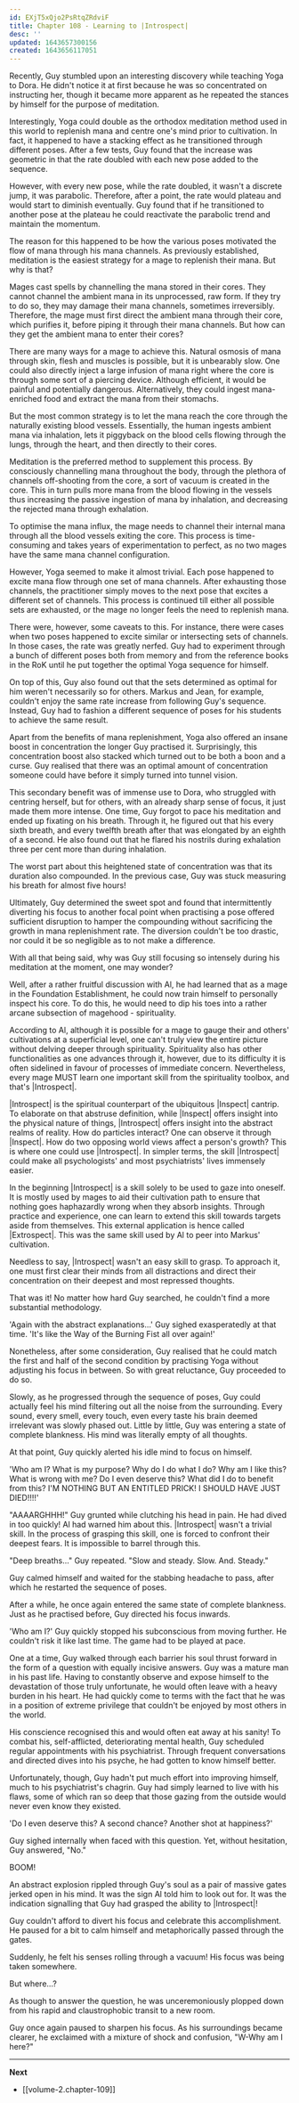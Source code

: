 ```yaml
---
id: EXjT5xQjo2PsRtqZRdviF
title: Chapter 108 - Learning to |Introspect|
desc: ''
updated: 1643657300156
created: 1643656117051
---
```


Recently, Guy stumbled upon an interesting discovery while teaching Yoga to Dora. He didn't notice it at first because he was so concentrated on instructing her, though it became more apparent as he repeated the stances by himself for the purpose of meditation.

Interestingly, Yoga could double as the orthodox meditation method used in this world to replenish mana and centre one's mind prior to cultivation. In fact, it happened to have a stacking effect as he transitioned through different poses. After a few tests, Guy found that the increase was geometric in that the rate doubled with each new pose added to the sequence.

However, with every new pose, while the rate doubled, it wasn't a discrete jump, it was parabolic. Therefore, after a point, the rate would plateau and would start to diminish eventually. Guy found that if he transitioned to another pose at the plateau he could reactivate the parabolic trend and maintain the momentum.

The reason for this happened to be how the various poses motivated the flow of mana through his mana channels. As previously established, meditation is the easiest strategy for a mage to replenish their mana. But why is that?

Mages cast spells by channelling the mana stored in their cores. They cannot channel the ambient mana in its unprocessed, raw form. If they try to do so, they may damage their mana channels, sometimes irreversibly. Therefore, the mage must first direct the ambient mana through their core, which purifies it, before piping it through their mana channels. But how can they get the ambient mana to enter their cores?

There are many ways for a mage to achieve this. Natural osmosis of mana through skin, flesh and muscles is possible, but it is unbearably slow. One could also directly inject a large infusion of mana right where the core is through some sort of a piercing device. Although efficient, it would be painful and potentially dangerous. Alternatively, they could ingest mana-enriched food and extract the mana from their stomachs. 

But the most common strategy is to let the mana reach the core through the naturally existing blood vessels. Essentially, the human ingests ambient mana via inhalation, lets it piggyback on the blood cells flowing through the lungs, through the heart, and then directly to their cores.

Meditation is the preferred method to supplement this process. By consciously channelling mana throughout the body, through the plethora of channels off-shooting from the core, a sort of vacuum is created in the core. This in turn pulls more mana from the blood flowing in the vessels thus increasing the passive ingestion of mana by inhalation, and decreasing the rejected mana through exhalation.

To optimise the mana influx, the mage needs to channel their internal mana through all the blood vessels exiting the core. This process is time-consuming and takes years of experimentation to perfect, as no two mages have the same mana channel configuration.

However, Yoga seemed to make it almost trivial. Each pose happened to excite mana flow through one set of mana channels. After exhausting those channels, the practitioner simply moves to the next pose that excites a different set of channels. This process is continued till either all possible sets are exhausted, or the mage no longer feels the need to replenish mana.

There were, however, some caveats to this. For instance, there were cases when two poses happened to excite similar or intersecting sets of channels. In those cases, the rate was greatly nerfed. Guy had to experiment through a bunch of different poses both from memory and from the reference books in the RoK until he put together the optimal Yoga sequence for himself.

On top of this, Guy also found out that the sets determined as optimal for him weren't necessarily so for others. Markus and Jean, for example, couldn't enjoy the same rate increase from following Guy's sequence. Instead, Guy had to fashion a different sequence of poses for his students to achieve the same result.

Apart from the benefits of mana replenishment, Yoga also offered an insane boost in concentration the longer Guy practised it. Surprisingly, this concentration boost also stacked which turned out to be both a boon and a curse. Guy realised that there was an optimal amount of concentration someone could have before it simply turned into tunnel vision.

This secondary benefit was of immense use to Dora, who struggled with centring herself, but for others, with an already sharp sense of focus, it just made them more intense. One time, Guy forgot to pace his meditation and ended up fixating on his breath. Through it, he figured out that his every sixth breath, and every twelfth breath after that was elongated by an eighth of a second. He also found out that he flared his nostrils during exhalation three per cent more than during inhalation.

The worst part about this heightened state of concentration was that its duration also compounded. In the previous case, Guy was stuck measuring his breath for almost five hours!

Ultimately, Guy determined the sweet spot and found that intermittently diverting his focus to another focal point when practising a pose offered sufficient disruption to hamper the compounding without sacrificing the growth in mana replenishment rate. The diversion couldn't be too drastic, nor could it be so negligible as to not make a difference.

With all that being said, why was Guy still focusing so intensely during his meditation at the moment, one may wonder?

Well, after a rather fruitful discussion with Al, he had learned that as a mage in the Foundation Establishment, he could now train himself to personally inspect his core. To do this, he would need to dip his toes into a rather arcane subsection of magehood - spirituality.

According to Al, although it is possible for a mage to gauge their and others' cultivations at a superficial level, one can't truly view the entire picture without delving deeper through spirituality. Spirituality also has other functionalities as one advances through it, however, due to its difficulty it is often sidelined in favour of processes of immediate concern. Nevertheless, every mage MUST learn one important skill from the spirituality toolbox, and that's |Introspect|.

|Introspect| is the spiritual counterpart of the ubiquitous |Inspect| cantrip. To elaborate on that abstruse definition, while |Inspect| offers insight into the physical nature of things, |Introspect| offers insight into the abstract realms of reality. How do particles interact? One can observe it through |Inspect|. How do two opposing world views affect a person's growth? This is where one could use |Introspect|. In simpler terms, the skill |Introspect| could make all psychologists' and most psychiatrists' lives immensely easier.

In the beginning |Introspect| is a skill solely to be used to gaze into oneself. It is mostly used by mages to aid their cultivation path to ensure that nothing goes haphazardly wrong when they absorb insights. Through practice and experience, one can learn to extend this skill towards targets aside from themselves. This external application is hence called |Extrospect|. This was the same skill used by Al to peer into Markus' cultivation.

Needless to say, |Introspect| wasn't an easy skill to grasp. To approach it, one must first clear their minds from all distractions and direct their concentration on their deepest and most repressed thoughts.

That was it! No matter how hard Guy searched, he couldn't find a more substantial methodology.

'Again with the abstract explanations...' Guy sighed exasperatedly at that time. 'It's like the Way of the Burning Fist all over again!'

Nonetheless, after some consideration, Guy realised that he could match the first and half of the second condition by practising Yoga without adjusting his focus in between. So with great reluctance, Guy proceeded to do so.

Slowly, as he progressed through the sequence of poses, Guy could actually feel his mind filtering out all the noise from the surrounding. Every sound, every smell, every touch, even every taste his brain deemed irrelevant was slowly phased out. Little by little, Guy was entering a state of complete blankness. His mind was literally empty of all thoughts.

At that point, Guy quickly alerted his idle mind to focus on himself.

'Who am I? What is my purpose? Why do I do what I do? Why am I like this? What is wrong with me? Do I even deserve this? What did I do to benefit from this? I'M NOTHING BUT AN ENTITLED PRICK! I SHOULD HAVE JUST DIED!!!!'

"AAAARGHHH!" Guy grunted while clutching his head in pain. He had dived in too quickly! Al had warned him about this. |Introspect| wasn't a trivial skill. In the process of grasping this skill, one is forced to confront their deepest fears. It is impossible to barrel through this.

"Deep breaths..." Guy repeated. "Slow and steady. Slow. And. Steady."

Guy calmed himself and waited for the stabbing headache to pass, after which he restarted the sequence of poses.

After a while, he once again entered the same state of complete blankness. Just as he practised before, Guy directed his focus inwards.

'Who am I?' Guy quickly stopped his subconscious from moving further. He couldn't risk it like last time. The game had to be played at pace.

One at a time, Guy walked through each barrier his soul thrust forward in the form of a question with equally incisive answers. Guy was a mature man in his past life. Having to constantly observe and expose himself to the devastation of those truly unfortunate, he would often leave with a heavy burden in his heart. He had quickly come to terms with the fact that he was in a position of extreme privilege that couldn't be enjoyed by most others in the world. 

His conscience recognised this and would often eat away at his sanity! To combat his, self-afflicted, deteriorating mental health, Guy scheduled regular appointments with his psychiatrist. Through frequent conversations and directed dives into his psyche, he had gotten to know himself better.

Unfortunately, though, Guy hadn't put much effort into improving himself, much to his psychiatrist's chagrin. Guy had simply learned to live with his flaws, some of which ran so deep that those gazing from the outside would never even know they existed.

'Do I even deserve this? A second chance? Another shot at happiness?'

Guy sighed internally when faced with this question. Yet, without hesitation, Guy answered, "No."

BOOM!

An abstract explosion rippled through Guy's soul as a pair of massive gates jerked open in his mind. It was the sign Al told him to look out for. It was the indication signalling that Guy had grasped the ability to |Introspect|!

Guy couldn't afford to divert his focus and celebrate this accomplishment. He paused for a bit to calm himself and metaphorically passed through the gates.

Suddenly, he felt his senses rolling through a vacuum! His focus was being taken somewhere.

But where...?

As though to answer the question, he was unceremoniously plopped down from his rapid and claustrophobic transit to a new room.

Guy once again paused to sharpen his focus. As his surroundings became clearer, he exclaimed with a mixture of shock and confusion, "W-Why am I here?"

____

**Next**
* [[volume-2.chapter-109]]